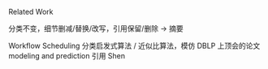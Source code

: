 Related Work

分类不变，细节删减/替换/改写，引用保留/删除 -> 摘要

Workflow Scheduling 分类启发式算法 / 近似比算法，模仿 DBLP 上顶会的论文
modeling and prediction 引用 Shen
